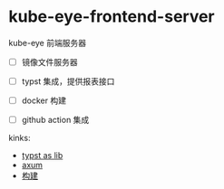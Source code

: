 # kube-eye-frontend-server
kube-eye 前端服务器
- [ ] 镜像文件服务器
- [ ] typst 集成，提供报表接口
- [ ] docker 构建
- [ ] github action 集成



kinks: 
 - [typst as lib](https://crates.io/crates/typst-as-lib)
 - [axum](https://github.com/tokio-rs/axum/blob/main/examples/static-file-server/src/main.rs)
 - [构建](https://docker.github.net.cn/language/rust/)
